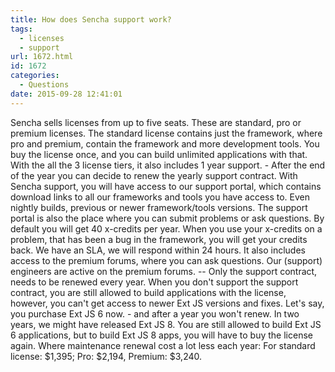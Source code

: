 ```yaml
---
title: How does Sencha support work?
tags:
  - licenses
  - support
url: 1672.html
id: 1672
categories:
  - Questions
date: 2015-09-28 12:41:01
---
```


Sencha sells licenses from up to five seats. These are standard, pro or premium licenses. The standard license contains just the framework, where pro and premium, contain the framework and more development tools. You buy the license once, and you can build unlimited applications with that. With the all the 3 license tiers, it also includes 1 year support. - After the end of the year you can decide to renew the yearly support contract. With Sencha support, you will have access to our support portal, which contains download links to all our frameworks and tools you have access to. Even nightly builds, previous or newer framework/tools versions. The support portal is also the place where you can submit problems or ask questions. By default you will get 40 x-credits per year. When you use your x-credits on a problem, that has been a bug in the framework, you will get your credits back. We have an SLA, we will respond within 24 hours. It also includes access to the premium forums, where you can ask questions. Our (support) engineers are active on the premium forums. -- Only the support contract, needs to be renewed every year. When you don't support the support contract, you are still allowed to build applications with the license, however, you can't get access to newer Ext JS versions and fixes. Let's say, you purchase Ext JS 6 now. - and after a year you won't renew. In two years, we might have released Ext JS 8. You are still allowed to build Ext JS 6 applications, but to build Ext JS 8 apps, you will have to buy the license again. Where maintenance renewal cost a lot less each year: For standard license: $1,395; Pro: $2,194, Premium: $3,240.